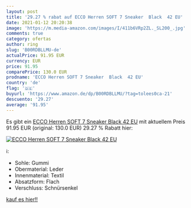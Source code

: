 ```yaml
---
layout: post
title: '29.27 % rabat auf ECCO Herren SOFT 7 Sneaker  Black  42 EU'
date: 2021-01-12 20:20:38
image: 'https://m.media-amazon.com/images/I/411b6VRp2ZL._SL200_.jpg'
comments: true
category: ofertas
author: ring
slug: 'B00RDBLLMU-de'
actualPrice: 91.95 EUR
currency: EUR
price: 91.95
comparePrice: 130.0 EUR
prodname: 'ECCO Herren SOFT 7 Sneaker  Black  42 EU'
country: 'de'
flag: '🇩🇪'
buyurl: 'https://www.amazon.de/dp/B00RDBLLMU/?tag=tolees0ca-21'
descuento: '29.27'
average: '91.95'
---
```


Es gibt ein [ECCO Herren SOFT 7 Sneaker  Black  42 EU](https://www.amazon.de/dp/B00RDBLLMU/?tag=tolees0ca-21) mit aktuellem Preis 91.95 EUR (original: 130.0 EUR) 29.27 % Rabatt hier:

[![ECCO Herren SOFT 7 Sneaker  Black  42 EU](https://m.media-amazon.com/images/I/411b6VRp2ZL._SL200_.jpg)](https://www.amazon.de/dp/B00RDBLLMU/?tag=tolees0ca-21)

ℹ️:

- Sohle: Gummi
- Obermaterial: Leder
- Innenmaterial: Textil
- Absatzform: Flach
- Verschluss: Schnürsenkel

[kauf es hier!!](https://www.amazon.de/dp/B00RDBLLMU/?tag=tolees0ca-21)
